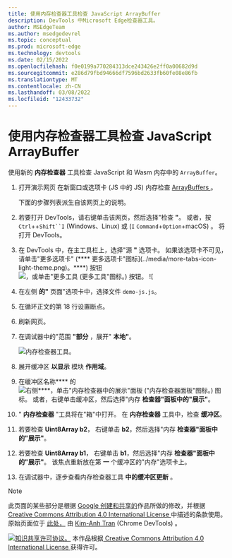 ```yaml
---
title: 使用内存检查器工具检查 JavaScript ArrayBuffer
description: DevTools 中Microsoft Edge检查器工具。
author: MSEdgeTeam
ms.author: msedgedevrel
ms.topic: conceptual
ms.prod: microsoft-edge
ms.technology: devtools
ms.date: 02/15/2022
ms.openlocfilehash: f0e0199a770284313dce243426e2ff0a00682d9d
ms.sourcegitcommit: e286d79fbd94666df7596bd2633fb60fe08e86fb
ms.translationtype: MT
ms.contentlocale: zh-CN
ms.lasthandoff: 03/08/2022
ms.locfileid: "12433732"
---
```

<!-- Copyright Kayce Basques

   Licensed under the Apache License, Version 2.0 (the "License");
   you may not use this file except in compliance with the License.
   You may obtain a copy of the License at

       https://www.apache.org/licenses/LICENSE-2.0

   Unless required by applicable law or agreed to in writing, software
   distributed under the License is distributed on an "AS IS" BASIS,
   WITHOUT WARRANTIES OR CONDITIONS OF ANY KIND, either express or implied.
   See the License for the specific language governing permissions and
   limitations under the License.  -->
# <a name="inspect-a-javascript-arraybuffer-with-the-memory-inspector-tool"></a>使用内存检查器工具检查 JavaScript ArrayBuffer


<!-- this page's content so far is the entry from
https://docs.microsoft.com/en-us/microsoft-edge/devtools-guide-chromium/whats-new/2021/04/devtools#new-memory-inspector-tool
-->



使用新的 **内存检查器** 工具检查 JavaScript 和 Wasm 内存中的 `ArrayBuffer`。

1. 打开演示网页 在新窗口或选项卡 (JS 中的 JS) 内存检查 [ArrayBuffers ](https://memory-inspector.glitch.me/demo-js.html) 。

   下面的步骤列表派生自该网页上的说明。

1. 若要打开 DevTools，请右键单击该网页，然后选择"检查 **"**。  或者，按 `Ctrl`++`Shift``I` (Windows、Linux) 或 (`I` `Command`+`Option`+macOS) 。  将打开 DevTools。

1. 在 DevTools 中，在主工具栏上，选择"源 **"** 选项卡。 如果该选项卡不可见，请单击"更多选项卡" (**** 更多选项卡"图标](../media/more-tabs-icon-light-theme.png)。****) 按钮![，或单击"更多工具 (更多工具"图标。) 按钮。](../media/more-tools-icon-light-theme.png) ![

1. 在左侧 **的"** 页面"选项卡中，选择文件 `demo-js.js`。 <!-- `memory-write-wasm`-->

1. 在循环正文的第 18 行设置断点。

1. 刷新网页。

1. 在调试器中的"范围 **"部分** ，展开" **本地"**。

   ![内存检查器工具。](../media/memory-inspector-tool.png)

1. 展开缓冲区 **以显示** 模块 **作用域**。

1. 在缓冲区名称**** 的![右侧****，单击"内存检查器中的展示"面板 ("内存检查器面板"图标](../media/reveal-in-memory-inspector-panel-icon.png)。) 图标。  或者，右键单击缓冲区，然后选择"内存 **检查器"面板中的"展示"**。

1. " **内存检查器** "工具将在"箱"中打开。  在 **内存检查器** 工具中，检查 **缓冲区**。

1. 若要检查 **Uint8Array b2**， <!-- expand that node to see the buffer, and then select the **Memory** icon (or-->右键单击 **b2**，然后选择"内存 **检查器"面板中的"展示"**。

1. 若要检查 **Uint8Array b1**， <!-- expand that node to see the buffer, and then select the **Memory** icon (or-->右键单击 **b1**，然后选择"内存 **检查器"面板中的"展示"**。  该焦点重新放在第 **一** 个缓冲区的"内存"选项卡上。

1. 在调试器中，逐步查看内存检查器工具 **中的缓冲区更新** 。




<!-- ====================================================================== -->
> [!NOTE]
> 此页面的某些部分是根据 [Google 创建和共享的](https://developers.google.com/terms/site-policies)作品所做的修改，并根据[ Creative Commons Attribution 4.0 International License ](https://creativecommons.org/licenses/by/4.0)中描述的条款使用。
> 原始页面位于 [此处，](https://developer.chrome.com/blog/memory-inspector/) 由 [Kim-Anh Tran](https://developer.chrome.com/authors/kimanh/) (Chrome DevTools) 。

[![知识共享许可协议。](https://i.creativecommons.org/l/by/4.0/88x31.png)](https://creativecommons.org/licenses/by/4.0)
本作品根据[ Creative Commons Attribution 4.0 International License ](https://creativecommons.org/licenses/by/4.0)获得许可。
